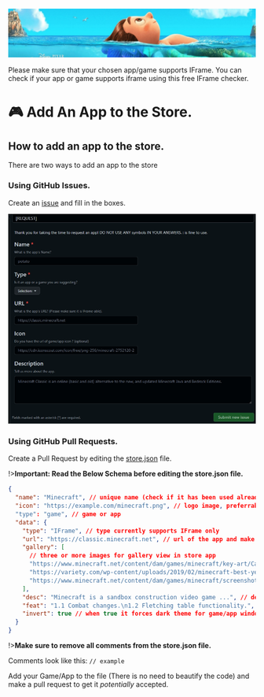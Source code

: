 
![](lucacover.jpg)

  Please make sure that your chosen app/game supports IFrame. You can check if
  your app or game supports iframe using this free IFrame checker.


# 🎮 Add An App to the Store.

## How to add an app to the store.

There are two ways to add an app to the store

### Using GitHub Issues.

Create an [issue](https://github.com/win11react/store/issues/new?assignees=andrewstech\&labels=request\&template=app\_request.yml\&title=%5BREQUEST%5D) and fill in the boxes.

![](ghissue.bmp)

### Using GitHub Pull Requests.

Create a Pull Request by editing the [store.json](https://github.com/win11react/store/blob/main/store/index.json) file.


!>**Important:  Read the Below Schema before editing the store.json file.**
```json
{
  "name": "Minecraft", // unique name (check if it has been used already in the file)
  "icon": "https://example.com/minecraft.png", // logo image, preferrably 1:1 and less than 128px of width
  "type": "game", // game or app
  "data": {
    "type": "IFrame", // type currently supports IFrame only
    "url": "https://classic.minecraft.net", // url of the app and make sure they accept Iframe
    "gallery": [
      // three or more images for gallery view in store app
      "https://www.minecraft.net/content/dam/games/minecraft/key-art/CavesandCliffsPt1-dotNET-HomepagePromo-600x360.png",
      "https://variety.com/wp-content/uploads/2019/02/minecraft-best-year-yet.png?w=600",
      "https://www.minecraft.net/content/dam/games/minecraft/screenshots/RayTracing-MineCraft-PMP-Always-Something-New.jpg"
    ],
    "desc": "Minecraft is a sandbox construction video game ...", // description for store app
    "feat": "1.1 Combat changes.\n1.2 Fletching table functionality.", // features for store app
    "invert": true // when true it forces dark theme for game/app window, default is false.
  }
}
```


!>**Make sure to remove all comments from the store.json file.**


Comments look like this: `// example`

Add your Game/App to the file (There is no need to beautify the code) and make a pull request to get it _potentially_ accepted.

